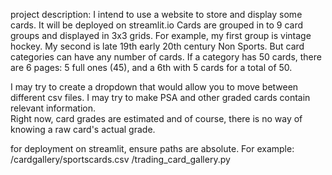 project description:
I intend to use a website to store and display some cards. It will be deployed on streamlit.io
Cards are grouped in to 9 card groups and displayed in 3x3 grids.
For example, my first group is vintage hockey. My second is late 19th early 20th
century Non Sports. But card categories can have any number of cards. If a category has 50
cards, there are 6 pages: 5 full ones (45), and a 6th with 5 cards for a total of 50.

I may try to create a dropdown that would allow you to move between different csv files.
I may try to make PSA and other graded cards contain relevant information.  
Right now, card grades are estimated and of course, there is no way of knowing a raw
card's actual grade.

for deployment on streamlit, ensure paths are absolute. For example:
/cardgallery/sportscards.csv
/trading_card_gallery.py
